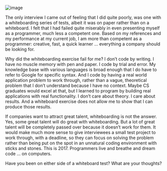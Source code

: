 ![image](http://lipstickwineandheels.com/wp-content/uploads/2017/03/breather-163393-e1489455868240.jpg)

The only interview I came out of feeling that I did quite poorly, was one with a whiteboarding series of tests, albeit it was on paper rather than on a whiteboard. I felt that I had failed quite miserably in even presenting myself as a programmer, much less a competent one. Based on my references and my performance at my current job, I am more than competent as a programmer: creative, fast, a quick learner … everything a company should be looking for.

Why did the whiteboarding exercise fail for me? I don’t code by writing. I have no muscle memory with pen and paper. I code by trial and error. My knowledge base with various languages is broad enough that I do have to refer to Google for specific syntax. And I code by having a real world application problem to work through, rather than a vague, theoretical problem that I don’t understand because I have no context. Maybe CS graduates would excel at that, but I learned to program by building real applications with real functionality. I don’t care about theory. I care about results. And a whiteboard exercise does not allow me to show that I can produce those results.

If companies want to attract great talent, whiteboarding is not the answer. Yes, some great talent will do great with whiteboarding. But a lot of great talent will be completely passed over because it doesn’t work for them. It would make much more sense to give interviewees a small test project to work through, with a deadline, so they can focus on solving the problem rather than being put on the spot in an unnatural coding environment with sticks and stones. This is 2017. Programmers live and breathe and dream code … on computers.

Have you been on either side of a whiteboard test? What are your thoughts?
